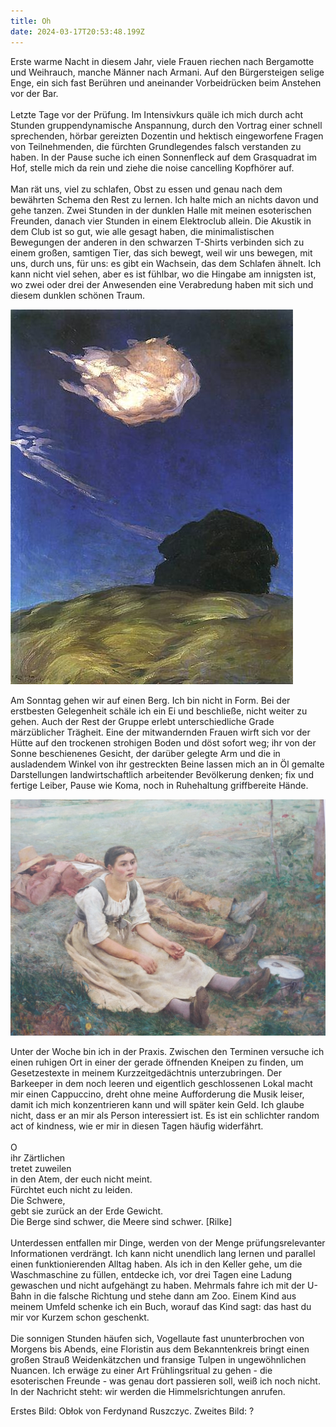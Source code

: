 ```yaml
---
title: Oh
date: 2024-03-17T20:53:48.199Z
---
```

Erste warme Nacht in diesem Jahr, viele Frauen riechen nach Bergamotte und Weihrauch, manche Männer nach Armani. Auf den Bürgersteigen selige Enge, ein sich fast Berühren und aneinander Vorbeidrücken beim Anstehen vor der Bar.\
\
Letzte Tage vor der Prüfung. Im Intensivkurs quäle ich mich durch acht Stunden gruppendynamische Anspannung, durch den Vortrag einer schnell sprechenden, hörbar gereizten Dozentin und hektisch eingeworfene Fragen von Teilnehmenden, die fürchten Grundlegendes falsch verstanden zu haben. In der Pause suche ich einen Sonnenfleck auf dem Grasquadrat im Hof, stelle mich da rein und ziehe die noise cancelling Kopfhörer auf.\
\
Man rät uns, viel zu schlafen, Obst zu essen und genau nach dem bewährten Schema den Rest zu lernen. Ich halte mich an nichts davon und gehe tanzen. Zwei Stunden in der dunklen Halle mit meinen esoterischen Freunden, danach vier Stunden in einem Elektroclub allein. Die Akustik in dem Club ist so gut, wie alle gesagt haben, die minimalistischen Bewegungen der anderen in den schwarzen T-Shirts verbinden sich zu einem großen, samtigen Tier, das sich bewegt, weil wir uns bewegen, mit uns, durch uns, für uns: es gibt ein Wachsein, das dem Schlafen ähnelt. Ich kann nicht viel sehen, aber es ist fühlbar, wo die Hingabe am innigsten ist, wo zwei oder drei der Anwesenden eine Verabredung haben mit sich und diesem dunklen schönen Traum.

![](/uploads/wolke.jpg)

Am Sonntag gehen wir auf einen Berg. Ich bin nicht in Form. Bei der erstbesten Gelegenheit schäle ich ein Ei und beschließe, nicht weiter zu gehen. Auch der Rest der Gruppe erlebt unterschiedliche Grade märzüblicher Trägheit. Eine der mitwandernden Frauen wirft sich vor der Hütte auf den trockenen strohigen Boden und döst sofort weg; ihr von der Sonne beschienenes Gesicht, der darüber gelegte Arm und die in ausladendem Winkel von ihr gestreckten Beine lassen mich an in Öl gemalte Darstellungen landwirtschaftlich arbeitender Bevölkerung denken; fix und fertige Leiber, Pause wie Koma, noch in Ruhehaltung griffbereite Hände.

![](/uploads/arbeiten.jpg)

Unter der Woche bin ich in der Praxis. Zwischen den Terminen versuche ich einen ruhigen Ort in einer der gerade öffnenden Kneipen zu finden, um Gesetzestexte in meinem Kurzzeitgedächtnis unterzubringen. Der Barkeeper in dem noch leeren und eigentlich geschlossenen Lokal macht mir einen Cappuccino, dreht ohne meine Aufforderung die Musik leiser, damit ich mich konzentrieren kann und will später kein Geld. Ich glaube nicht, dass er an mir als Person interessiert ist. Es ist ein schlichter random act of kindness, wie er mir in diesen Tagen häufig widerfährt.\
\
O\
ihr Zärtlichen\
tretet zuweilen\
in den Atem, der euch nicht meint.\
Fürchtet euch nicht zu leiden.\
Die Schwere,\
gebt sie zurück an der Erde Gewicht.\
Die Berge sind schwer, die Meere sind schwer.                                                                         \[Rilke]\
\
Unterdessen entfallen mir Dinge, werden von der Menge prüfungsrelevanter Informationen verdrängt. Ich kann nicht unendlich lang lernen und parallel einen funktionierenden Alltag haben. Als ich in den Keller gehe, um die Waschmaschine zu füllen, entdecke ich, vor drei Tagen eine Ladung gewaschen und nicht aufgehängt zu haben. Mehrmals fahre ich mit der U-Bahn in die falsche Richtung und stehe dann am Zoo. Einem Kind aus meinem Umfeld schenke ich ein Buch, worauf das Kind sagt: das hast du mir vor Kurzem schon geschenkt.\
\
Die sonnigen Stunden häufen sich, Vogellaute fast ununterbrochen von Morgens bis Abends, eine Floristin aus dem Bekanntenkreis bringt einen großen Strauß Weidenkätzchen und fransige Tulpen in ungewöhnlichen Nuancen. Ich erwäge zu einer Art Frühlingsritual zu gehen - die esoterischen Freunde - was genau dort passieren soll, weiß ich noch nicht. In der Nachricht steht: wir werden die Himmelsrichtungen anrufen.

Erstes Bild: Obłok von Ferdynand Ruszczyc. Zweites Bild: ?